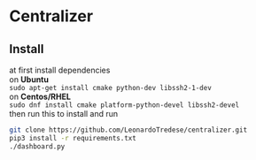 # Centralizer
## Install 
at first install dependencies \
on **Ubuntu** \
`sudo apt-get install cmake python-dev libssh2-1-dev`\
on **Centos/RHEL** \
`sudo dnf install cmake platform-python-devel libssh2-devel` \
then run this to install and run
``` bash
git clone https://github.com/LeonardoTredese/centralizer.git
pip3 install -r requirements.txt
./dashboard.py
```
